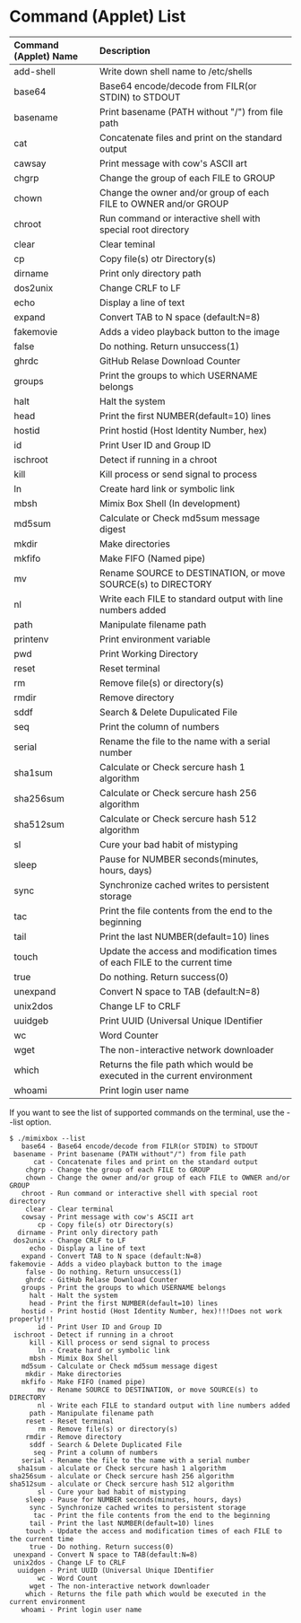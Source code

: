 # Command (Applet) List
|Command (Applet) Name | Description|
|:--|:--|
| add-shell| Write down shell name to /etc/shells |
|    base64| Base64 encode/decode from FILR(or STDIN) to STDOUT|
|  basename| Print basename (PATH without "/") from file path |
|      cat | Concatenate files and print on the standard output|
|		cawsay | Print message with cow's ASCII art|
|   chgrp  | Change the group of each FILE to GROUP|
|   chown  | Change the owner and/or group of each FILE to OWNER and/or GROUP|
|   chroot | Run command or interactive shell with special root directory|
|   clear  | Clear teminal |
|       cp | Copy file(s) otr Directory(s) |
|  dirname | Print only directory path |
| dos2unix | Change CRLF to LF|
|     echo | Display a line of text|
|   expand | Convert TAB to N space (default:N=8)|
|fakemovie | Adds a video playback button to the image|
|    false | Do nothing. Return unsuccess(1)|
|    ghrdc | GitHub Relase Download Counter|
|   groups | Print the groups to which USERNAME belongs|
|   halt   | Halt the system|
|    head  | Print the first NUMBER(default=10) lines |
| hostid   | Print hostid (Host Identity Number, hex)|
|       id | Print User ID and Group ID|
|  ischroot| Detect if running in a chroot|
|   kill   | Kill process or send signal to process|
|       ln | Create hard link or symbolic link|
|     mbsh | Mimix Box Shell (In development)|
|    md5sum| Calculate or Check md5sum message digest|
|    mkdir | Make directories|
|    mkfifo | Make FIFO (Named pipe)|
|       mv | Rename SOURCE to DESTINATION, or move SOURCE(s) to DIRECTORY|
|       nl| Write each FILE to standard output with line numbers added|
|     path | Manipulate filename path|
|    printenv| Print environment variable|
|     pwd  | Print Working Directory|
|     reset| Reset terminal|
|     rm   | Remove file(s) or directory(s)|
|     rmdir   | Remove directory|
|   sddf   | Search & Delete Dupulicated File|
|   seq   | Print the column of numbers|
|   serial | Rename the file to the name with a serial number|
|    sha1sum| Calculate or Check sercure hash 1 algorithm|
|    sha256sum| Calculate or Check sercure hash 256 algorithm|
|    sha512sum| Calculate or Check sercure hash 512 algorithm|
|           sl| Cure your bad habit of mistyping|
|    sleep | Pause for NUMBER seconds(minutes, hours, days)|
|   sync   | Synchronize cached writes to persistent storage|
|     tac  | Print the file contents from the end to the beginning|
|     tail |  Print the last NUMBER(default=10) lines|
|    touch | Update the access and modification times of each FILE to the current time|
|     true | Do nothing. Return success(0)|
|  unexpand| Convert N space to TAB (default:N=8)|
|  unix2dos| Change LF to CRLF|
|   uuidgeb| Print UUID (Universal Unique IDentifier|
|    wc    |    Word Counter|
|    wget  | The non-interactive network downloader|
|    which | Returns the file path which would be executed in the current environment|
|   whoami | Print login user name|

If you want to see the list of supported commands on the terminal, use the --list option.

```
$ ./mimixbox --list
   base64 - Base64 encode/decode from FILR(or STDIN) to STDOUT
 basename - Print basename (PATH without"/") from file path
      cat - Concatenate files and print on the standard output
    chgrp - Change the group of each FILE to GROUP
    chown - Change the owner and/or group of each FILE to OWNER and/or GROUP
   chroot - Run command or interactive shell with special root directory
    clear - Clear terminal
   cowsay - Print message with cow's ASCII art
       cp - Copy file(s) otr Directory(s)
  dirname - Print only directory path
 dos2unix - Change CRLF to LF
     echo - Display a line of text
   expand - Convert TAB to N space (default:N=8)
fakemovie - Adds a video playback button to the image
    false - Do nothing. Return unsuccess(1)
    ghrdc - GitHub Relase Download Counter
   groups - Print the groups to which USERNAME belongs
     halt - Halt the system
     head - Print the first NUMBER(default=10) lines
   hostid - Print hostid (Host Identity Number, hex)!!!Does not work properly!!!
       id - Print User ID and Group ID
 ischroot - Detect if running in a chroot
     kill - Kill process or send signal to process
       ln - Create hard or symbolic link
     mbsh - Mimix Box Shell
   md5sum - Calculate or Check md5sum message digest
    mkdir - Make directories
   mkfifo - Make FIFO (named pipe)
       mv - Rename SOURCE to DESTINATION, or move SOURCE(s) to DIRECTORY
       nl - Write each FILE to standard output with line numbers added
     path - Manipulate filename path
    reset - Reset terminal
       rm - Remove file(s) or directory(s)
    rmdir - Remove directory
     sddf - Search & Delete Duplicated File
      seq - Print a column of numbers
   serial - Rename the file to the name with a serial number
  sha1sum - alculate or Check sercure hash 1 algorithm
sha256sum - alculate or Check sercure hash 256 algorithm
sha512sum - alculate or Check sercure hash 512 algorithm
       sl - Cure your bad habit of mistyping
    sleep - Pause for NUMBER seconds(minutes, hours, days)
     sync - Synchronize cached writes to persistent storage
      tac - Print the file contents from the end to the beginning
     tail - Print the last NUMBER(default=10) lines
    touch - Update the access and modification times of each FILE to the current time
     true - Do nothing. Return success(0)
 unexpand - Convert N space to TAB(default:N=8)
 unix2dos - Change LF to CRLF
  uuidgen - Print UUID (Universal Unique IDentifier
       wc - Word Count
     wget - The non-interactive network downloader
    which - Returns the file path which would be executed in the current environment
   whoami - Print login user name
```